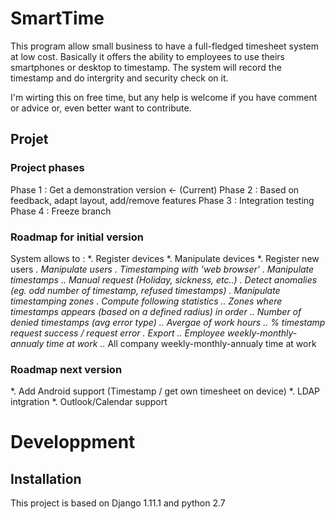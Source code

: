 # SmartTime

This program allow small business to have a full-fledged timesheet system at low cost. Basically it offers the ability to employees to use theirs smartphones or desktop to timestamp. The system will record the timestamp and do intergrity and security check on it.

I'm wirting this on free time, but any help is welcome if you have comment or advice or, even better want to contribute.
## Projet  
### Project phases

Phase 1 : Get a demonstration version <- (Current)
Phase 2 : Based on feedback, adapt layout, add/remove features 
Phase 3 : Integration testing 
Phase 4 : Freeze branch 

### Roadmap for initial version
System allows to : 
*. Register devices
*. Manipulate devices
*. Register new users
*. Manipulate users
*. Timestamping with 'web browser'
*. Manipulate timestamps
..* Manual request (Holiday, sickness, etc..)
*. Detect anomalies (eg. odd number of timestamp, refused timestamps)
*. Manipulate timestamping zones
*. Compute following statistics
..* Zones where timestamps appears (based on a defined radius) in order
..* Number of denied timestamps (avg error type)
..* Avergae of work hours
..* % timestamp request success / request error 
*. Export 
..* Employee weekly-monthly-annualy time at work
..* All company weekly-monthly-annualy time at work


### Roadmap next version

*. Add Android support (Timestamp / get own timesheet on device)
*. LDAP intgration
*. Outlook/Calendar support


# Developpment
## Installation 
This project is based on Django 1.11.1 and python 2.7
